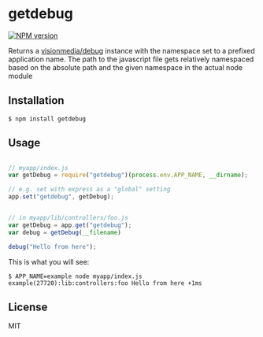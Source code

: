 getdebug
========

[![NPM version](https://badge.fury.io/js/getdebug.svg)](http://badge.fury.io/js/getdebug)

Returns a [visionmedia/debug](visionmedia/debug) instance with the namespace set to a prefixed application name. The path to the javascript file gets relatively namespaced based on the absolute path and the given namespace in the actual node module


## Installation

    $ npm install getdebug
    
## Usage

```js

// myapp/index.js
var getDebug = require("getdebug")(process.env.APP_NAME, __dirname);

// e.g. set with express as a "global" setting
app.set("getdebug", getDebug);


// in myapp/lib/controllers/foo.js
var getDebug = app.get("getdebug");
var debug = getDebug(__filename)

debug("Hello from here");
```

This is what you will see:

    $ APP_NAME=example node myapp/index.js
    example(27720):lib:controllers:foo Hello from here +1ms

## License

MIT
